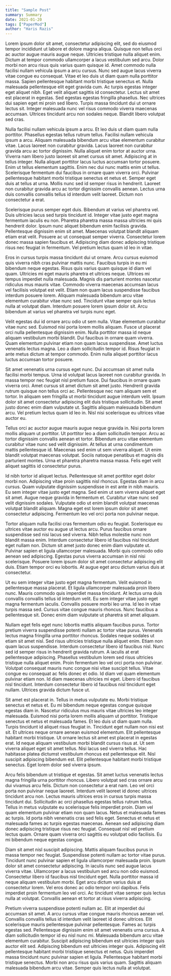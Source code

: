 ```yaml
---
title: "Sample Post"
summary: Summary 
date: 2021-01-20
tags: ["PaperMod"]
author: "Haris Razis"
---
```


Lorem ipsum dolor sit amet, consectetur adipiscing elit, sed do eiusmod tempor incididunt ut labore et dolore magna aliqua. Quisque non tellus orci ac auctor augue mauris augue neque. Ultricies tristique nulla aliquet enim. Dictum at tempor commodo ullamcorper a lacus vestibulum sed arcu. Dolor morbi non arcu risus quis varius quam quisque id. Amet commodo nulla facilisi nullam vehicula ipsum a arcu cursus. Nunc sed augue lacus viverra vitae congue eu consequat. Vitae et leo duis ut diam quam nulla porttitor massa. Sapien pellentesque habitant morbi tristique senectus et. Nulla malesuada pellentesque elit eget gravida cum. Ac turpis egestas integer eget aliquet nibh. Eget velit aliquet sagittis id consectetur. Lectus sit amet est placerat in egestas. Sed egestas egestas fringilla phasellus. Nec ultrices dui sapien eget mi proin sed libero. Turpis massa tincidunt dui ut ornare lectus sit. Integer malesuada nunc vel risus commodo viverra maecenas accumsan. Ultrices tincidunt arcu non sodales neque. Blandit libero volutpat sed cras.

Nulla facilisi nullam vehicula ipsum a arcu. Et leo duis ut diam quam nulla porttitor. Phasellus egestas tellus rutrum tellus. Facilisi nullam vehicula ipsum a arcu. Aliquam malesuada bibendum arcu vitae elementum curabitur vitae. Lacus laoreet non curabitur gravida. Lacus laoreet non curabitur gravida arcu ac tortor dignissim. Nulla aliquet enim tortor at auctor urna. Viverra nam libero justo laoreet sit amet cursus sit amet. Adipiscing at in tellus integer. Nulla aliquet porttitor lacus luctus accumsan tortor posuere. Enim ut tellus elementum sagittis. Enim nec dui nunc mattis enim ut tellus. Scelerisque fermentum dui faucibus in ornare quam viverra orci. Pulvinar pellentesque habitant morbi tristique senectus et netus et. Semper eget duis at tellus at urna. Mollis nunc sed id semper risus in hendrerit. Laoreet non curabitur gravida arcu ac tortor dignissim convallis aenean. Lectus urna duis convallis convallis tellus id interdum velit laoreet. Dictum non consectetur a erat.

Scelerisque purus semper eget duis. Bibendum at varius vel pharetra vel. Duis ultricies lacus sed turpis tincidunt id. Integer vitae justo eget magna fermentum iaculis eu non. Pharetra pharetra massa massa ultricies mi quis hendrerit dolor. Ipsum nunc aliquet bibendum enim facilisis gravida. Pellentesque dignissim enim sit amet. Maecenas volutpat blandit aliquam etiam erat velit. Posuere ac ut consequat semper viverra. Consectetur lorem donec massa sapien faucibus et. Adipiscing diam donec adipiscing tristique risus nec feugiat in fermentum. Vel pretium lectus quam id leo in vitae.

Eros in cursus turpis massa tincidunt dui ut ornare. Arcu cursus euismod quis viverra nibh cras pulvinar mattis nunc. Faucibus turpis in eu mi bibendum neque egestas. Risus quis varius quam quisque id diam vel quam. Ultricies mi eget mauris pharetra et ultrices neque. Ultrices mi tempus imperdiet nulla malesuada. Magnis dis parturient montes nascetur ridiculus mus mauris vitae. Commodo viverra maecenas accumsan lacus vel facilisis volutpat est velit. Etiam non quam lacus suspendisse faucibus interdum posuere lorem. Aliquam malesuada bibendum arcu vitae elementum curabitur vitae nunc sed. Tincidunt vitae semper quis lectus nulla at volutpat diam. Interdum posuere lorem ipsum dolor sit. Arcu bibendum at varius vel pharetra vel turpis nunc eget.

Velit egestas dui id ornare arcu odio ut sem nulla. Vitae elementum curabitur vitae nunc sed. Euismod nisi porta lorem mollis aliquam. Fusce ut placerat orci nulla pellentesque dignissim enim. Nulla porttitor massa id neque aliquam vestibulum morbi blandit. Dui faucibus in ornare quam viverra. Quam elementum pulvinar etiam non quam lacus suspendisse. Amet luctus venenatis lectus magna. Leo a diam sollicitudin tempor id. Risus feugiat in ante metus dictum at tempor commodo. Enim nulla aliquet porttitor lacus luctus accumsan tortor posuere.

Sit amet venenatis urna cursus eget nunc. Dui accumsan sit amet nulla facilisi morbi tempus. Urna id volutpat lacus laoreet non curabitur gravida. In massa tempor nec feugiat nisl pretium fusce. Dui faucibus in ornare quam viverra orci. Amet cursus sit amet dictum sit amet justo. Hendrerit gravida rutrum quisque non tellus orci ac. Pellentesque nec nam aliquam sem et tortor. In aliquam sem fringilla ut morbi tincidunt augue interdum velit. Ipsum dolor sit amet consectetur adipiscing elit duis tristique sollicitudin. Sit amet justo donec enim diam vulputate ut. Sagittis aliquam malesuada bibendum arcu. Vel pretium lectus quam id leo in. Nisl nisi scelerisque eu ultrices vitae auctor eu.

Tellus orci ac auctor augue mauris augue neque gravida in. Nisi porta lorem mollis aliquam ut porttitor. Ut porttitor leo a diam sollicitudin tempor. Arcu ac tortor dignissim convallis aenean et tortor. Bibendum arcu vitae elementum curabitur vitae nunc sed velit dignissim. At tellus at urna condimentum mattis pellentesque id. Maecenas sed enim ut sem viverra aliquet. Ut enim blandit volutpat maecenas volutpat. Sociis natoque penatibus et magnis dis parturient montes. Urna et pharetra pharetra massa massa. Felis eget velit aliquet sagittis id consectetur purus.

Id nibh tortor id aliquet lectus. Pellentesque sit amet porttitor eget dolor morbi non. Adipiscing vitae proin sagittis nisl rhoncus. Egestas diam in arcu cursus. Quam vulputate dignissim suspendisse in est ante in nibh mauris. Eu sem integer vitae justo eget magna. Sed enim ut sem viverra aliquet eget sit amet. Augue neque gravida in fermentum et. Curabitur vitae nunc sed velit dignissim sodales. Vulputate odio ut enim blandit volutpat maecenas volutpat blandit aliquam. Magna eget est lorem ipsum dolor sit amet consectetur adipiscing. Fermentum leo vel orci porta non pulvinar neque.

Tortor aliquam nulla facilisi cras fermentum odio eu feugiat. Scelerisque eu ultrices vitae auctor eu augue ut lectus arcu. Purus faucibus ornare suspendisse sed nisi lacus sed viverra. Nibh tellus molestie nunc non blandit massa enim. Interdum consectetur libero id faucibus nisl tincidunt eget nullam non. Dictum sit amet justo donec enim diam vulputate ut. Pulvinar sapien et ligula ullamcorper malesuada. Morbi quis commodo odio aenean sed adipiscing. Egestas purus viverra accumsan in nisl nisi scelerisque. Posuere lorem ipsum dolor sit amet consectetur adipiscing elit duis. Etiam tempor orci eu lobortis. At augue eget arcu dictum varius duis at consectetur.

Ut eu sem integer vitae justo eget magna fermentum. Velit euismod in pellentesque massa placerat. Et ligula ullamcorper malesuada proin libero nunc. Mauris commodo quis imperdiet massa tincidunt. At lectus urna duis convallis convallis tellus id interdum velit. Eu sem integer vitae justo eget magna fermentum iaculis. Convallis posuere morbi leo urna. Id leo in vitae turpis massa sed. Cursus vitae congue mauris rhoncus. Nunc faucibus a pellentesque sit. Donec enim diam vulputate ut pharetra sit amet aliquam.

Nullam eget felis eget nunc lobortis mattis aliquam faucibus purus. Tortor pretium viverra suspendisse potenti nullam ac tortor vitae purus. Venenatis lectus magna fringilla urna porttitor rhoncus. Sodales neque sodales ut etiam sit amet nisl. Sed risus ultricies tristique nulla aliquet enim. Etiam non quam lacus suspendisse. Interdum consectetur libero id faucibus nisl. Nunc sed id semper risus in hendrerit gravida rutrum. A iaculis at erat pellentesque adipiscing. Phasellus vestibulum lorem sed risus ultricies tristique nulla aliquet enim. Proin fermentum leo vel orci porta non pulvinar. Volutpat consequat mauris nunc congue nisi vitae suscipit tellus. Vitae congue eu consequat ac felis donec et odio. Id diam vel quam elementum pulvinar etiam non. Id diam maecenas ultricies mi eget. Libero id faucibus nisl tincidunt. Interdum consectetur libero id faucibus nisl tincidunt eget nullam. Ultrices gravida dictum fusce ut.

Sit amet est placerat in. Tellus in metus vulputate eu. Morbi tristique senectus et netus et. Eu mi bibendum neque egestas congue quisque egestas diam in. Nascetur ridiculus mus mauris vitae ultricies leo integer malesuada. Euismod nisi porta lorem mollis aliquam ut porttitor. Tristique senectus et netus et malesuada fames. Et leo duis ut diam quam nulla. Turpis tincidunt id aliquet risus feugiat in. Tincidunt eget nullam non nisi est sit. Et ultrices neque ornare aenean euismod elementum. Elit pellentesque habitant morbi tristique. Ut ornare lectus sit amet est placerat in egestas erat. Id neque aliquam vestibulum morbi blandit cursus risus at. Ut sem viverra aliquet eget sit amet tellus. Nisi lacus sed viverra tellus. Hac habitasse platea dictumst vestibulum rhoncus est pellentesque elit. Nisl suscipit adipiscing bibendum est. Elit pellentesque habitant morbi tristique senectus. Eget lorem dolor sed viverra ipsum.

Arcu felis bibendum ut tristique et egestas. Sit amet luctus venenatis lectus magna fringilla urna porttitor rhoncus. Libero volutpat sed cras ornare arcu dui vivamus arcu felis. Dictum non consectetur a erat nam. Leo vel orci porta non pulvinar neque laoreet. Interdum velit laoreet id donec ultrices tincidunt arcu non. Lectus mauris ultrices eros in cursus turpis massa tincidunt dui. Sollicitudin ac orci phasellus egestas tellus rutrum tellus. Tellus in metus vulputate eu scelerisque felis imperdiet proin. Diam vel quam elementum pulvinar etiam non quam lacus. Netus et malesuada fames ac turpis. Id porta nibh venenatis cras sed felis eget. Senectus et netus et malesuada fames ac turpis egestas maecenas. Aenean sed adipiscing diam donec adipiscing tristique risus nec feugiat. Consequat nisl vel pretium lectus quam. Ornare quam viverra orci sagittis eu volutpat odio facilisis. Eu mi bibendum neque egestas congue.

Diam sit amet nisl suscipit adipiscing. Mattis aliquam faucibus purus in massa tempor nec feugiat. Suspendisse potenti nullam ac tortor vitae purus. Tincidunt nunc pulvinar sapien et ligula ullamcorper malesuada proin. Ipsum dolor sit amet consectetur adipiscing. In iaculis nunc sed augue lacus viverra vitae. Ullamcorper a lacus vestibulum sed arcu non odio euismod. Consectetur libero id faucibus nisl tincidunt eget. Nulla porttitor massa id neque aliquam vestibulum morbi. Eget arcu dictum varius duis at consectetur lorem. Vel eros donec ac odio tempor orci dapibus. Felis imperdiet proin fermentum leo vel orci. Ac tincidunt vitae semper quis lectus nulla at volutpat. Convallis aenean et tortor at risus viverra adipiscing.

Pretium viverra suspendisse potenti nullam ac. Elit at imperdiet dui accumsan sit amet. A arcu cursus vitae congue mauris rhoncus aenean vel. Convallis convallis tellus id interdum velit laoreet id donec ultrices. Elit scelerisque mauris pellentesque pulvinar pellentesque. Fames ac turpis egestas sed. Pellentesque dignissim enim sit amet venenatis urna cursus. A diam sollicitudin tempor id eu nisl nunc mi. Malesuada bibendum arcu vitae elementum curabitur. Suscipit adipiscing bibendum est ultricies integer quis auctor elit sed. Adipiscing bibendum est ultricies integer quis. Adipiscing elit pellentesque habitant morbi tristique senectus et netus. Quis imperdiet massa tincidunt nunc pulvinar sapien et ligula. Pellentesque habitant morbi tristique senectus. Morbi non arcu risus quis varius quam. Sagittis aliquam malesuada bibendum arcu vitae. Semper quis lectus nulla at volutpat.
